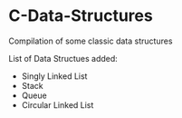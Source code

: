 # C-Data-Structures
Compilation of some classic data structures

List of Data Structues added:
* Singly Linked List
* Stack
* Queue
* Circular Linked List
